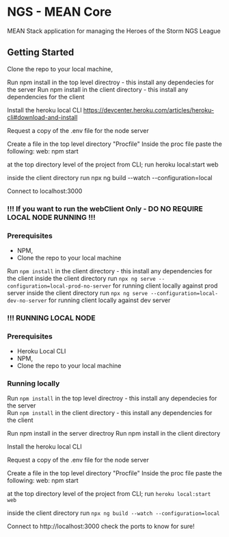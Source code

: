 # NGS - MEAN Core

MEAN Stack application for managing the Heroes of the Storm NGS League

## Getting Started

Clone the repo to your local machine, 

Run npm install in the top level directroy - this install any dependecies for the server
Run npm install in the client directory - this install any dependencies for the client

Install the heroku local CLI https://devcenter.heroku.com/articles/heroku-cli#download-and-install

Request a copy of the .env file for the node server

Create a file in the top level directory "Procfile"
Inside the proc file paste the following: web: npm start

at the top directory level of the project from CLI; run heroku local:start web

inside the client directory run npx ng build --watch --configuration=local

Connect to localhost:3000


### !!! If you want to run the webClient Only - DO NO REQUIRE LOCAL NODE RUNNING !!!

### Prerequisites

* NPM,
* Clone the repo to your local machine 

Run `npm install` in the client directory - this install any dependencies for the client
inside the client directory run `npx ng serve --configuration=local-prod-no-server` for running client locally against prod server
inside the client directory run `npx ng serve --configuration=local-dev-no-server` for running client locally against dev server


### !!! RUNNING LOCAL NODE
### Prerequisites

* Heroku Local CLI
* NPM,
* Clone the repo to your local machine 


### Running locally
Run `npm install` in the top level directroy - this install any dependecies for the server  
Run `npm install` in the client directory - this install any dependencies for the client  

Run npm install in the server directroy
Run npm install in the client directory

Install the heroku local CLI

Request a copy of the .env file for the node server

Create a file in the top level directory "Procfile"
Inside the proc file paste the following: web: npm start

at the top directory level of the project from CLI; run `heroku local:start web`

inside the client directory run `npx ng build --watch --configuration=local`

Connect to http://localhost:3000 check the ports to know for sure!
